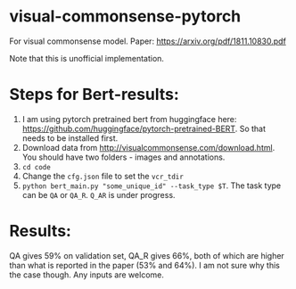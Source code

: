 # visual-commonsense-pytorch
For visual commonsense model. Paper: https://arxiv.org/pdf/1811.10830.pdf

Note that this is unofficial implementation.

# Steps for Bert-results:
1. I am using pytorch pretrained bert from huggingface here: https://github.com/huggingface/pytorch-pretrained-BERT. So that needs to be installed first. 
1. Download data from http://visualcommonsense.com/download.html. You should have two folders - images and annotations.
1. `cd code`
1. Change the `cfg.json` file to set the `vcr_tdir`
1. `python bert_main.py "some_unique_id" --task_type $T`. The task type can be `QA` or `QA_R`. `Q_AR` is under progress.

# Results:
QA gives 59% on validation set, QA_R gives 66%, both of which are higher than what is reported in the paper (53% and 64%). I am not sure why this the case though. Any inputs are welcome. 
